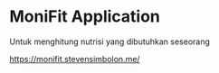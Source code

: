 # MoniFit Application

Untuk menghitung nutrisi yang dibutuhkan seseorang

https://monifit.stevensimbolon.me/
